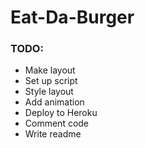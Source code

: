 # Eat-Da-Burger

### TODO:
* Make layout
* Set up script
* Style layout
* Add animation
* Deploy to Heroku
* Comment code
* Write readme